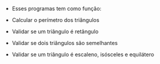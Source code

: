 * Esses programas tem como função:

* Calcular o perímetro dos triângulos
* Validar se um triângulo é retângulo
* Validar se dois triângulos são semelhantes
* Validar se um triângulo é escaleno, isósceles e equilátero
